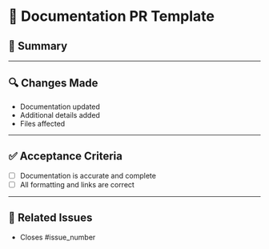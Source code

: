 # 📄 Documentation PR Template

## 📌 Summary  
<!-- Provide a concise summary of the documentation change. -->

---
## 🔍 Changes Made  
<!-- Describe the key changes made to the documentation. -->  
- Documentation updated  
- Additional details added  
- Files affected

---
## ✅ Acceptance Criteria  
<!-- Define the conditions that must be met for this change to be considered complete. Example: -->
- [ ] Documentation is accurate and complete  
- [ ] All formatting and links are correct  

---
## 🔗 Related Issues  
<!-- Name and link any related issues. Example: -->
- Closes #issue_number
